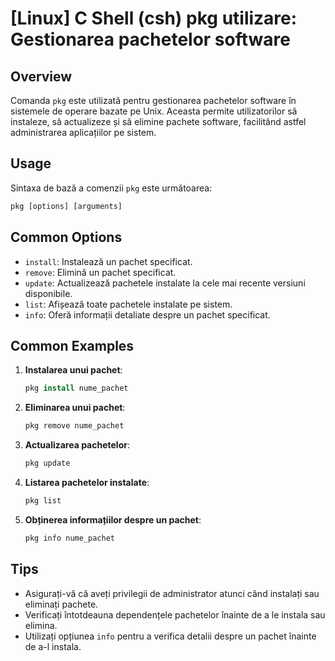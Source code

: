 # [Linux] C Shell (csh) pkg utilizare: Gestionarea pachetelor software

## Overview
Comanda `pkg` este utilizată pentru gestionarea pachetelor software în sistemele de operare bazate pe Unix. Aceasta permite utilizatorilor să instaleze, să actualizeze și să elimine pachete software, facilitând astfel administrarea aplicațiilor pe sistem.

## Usage
Sintaxa de bază a comenzii `pkg` este următoarea:

```csh
pkg [options] [arguments]
```

## Common Options
- `install`: Instalează un pachet specificat.
- `remove`: Elimină un pachet specificat.
- `update`: Actualizează pachetele instalate la cele mai recente versiuni disponibile.
- `list`: Afișează toate pachetele instalate pe sistem.
- `info`: Oferă informații detaliate despre un pachet specificat.

## Common Examples
1. **Instalarea unui pachet**:
   ```csh
   pkg install nume_pachet
   ```

2. **Eliminarea unui pachet**:
   ```csh
   pkg remove nume_pachet
   ```

3. **Actualizarea pachetelor**:
   ```csh
   pkg update
   ```

4. **Listarea pachetelor instalate**:
   ```csh
   pkg list
   ```

5. **Obținerea informațiilor despre un pachet**:
   ```csh
   pkg info nume_pachet
   ```

## Tips
- Asigurați-vă că aveți privilegii de administrator atunci când instalați sau eliminați pachete.
- Verificați întotdeauna dependențele pachetelor înainte de a le instala sau elimina.
- Utilizați opțiunea `info` pentru a verifica detalii despre un pachet înainte de a-l instala.